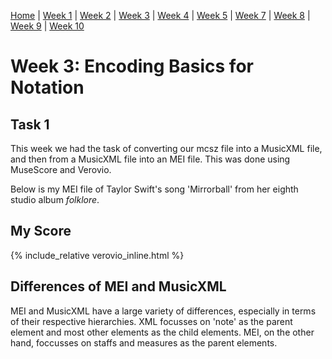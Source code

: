 [Home](README.md) | [Week 1](week1.md) | [Week 2](week2.md) | [Week 3](week3.md) | [Week 4](week4.md) | [Week 5](week5.md) | [Week 7](week7.md) | [Week 8](week8.md) | [Week 9](week9.md) | [Week 10](week10.md) 
# Week 3: Encoding Basics for Notation
## Task 1
This week we had the task of converting our mcsz file into a MusicXML file, and then from a MusicXML file into an MEI file.
This was done using MuseScore and Verovio.

Below is my MEI file of Taylor Swift's song 'Mirrorball' from her eighth studio album *folklore*.

## My Score

{% include_relative verovio_inline.html %}

## Differences of MEI and MusicXML
MEI and MusicXML have a large variety of differences, especially in terms of their respective hierarchies.
XML focusses on 'note' as the parent element and most other elements as the child elements. 
MEI, on the other hand, foccusses on staffs and measures as the parent elements.
